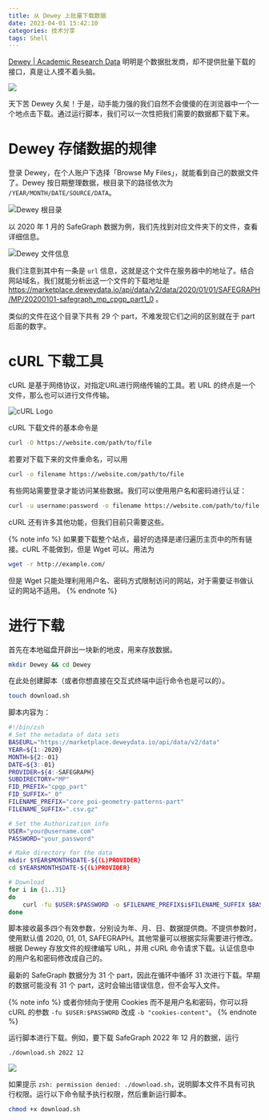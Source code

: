 ```yaml
---
title: 从 Dewey 上批量下载数据
date: 2023-04-01 15:42:10
categories: 技术分享
tags: Shell
---
```


[Dewey | Academic Research Data](https://www.deweydata.io/) 明明是个数据批发商，却不提供批量下载的接口，真是让人摸不着头脑。

![](No-Head.png)

天下苦 Dewey 久矣！于是，动手能力强的我们自然不会傻傻的在浏览器中一个一个地点击下载。通过运行脚本，我们可以一次性把我们需要的数据都下载下来。

# Dewey 存储数据的规律

登录 Dewey，在个人账户下选择「Browse My Files」，就能看到自己的数据文件了。Dewey 按日期整理数据，根目录下的路径依次为 `/YEAR/MONTH/DATE/SOURCE/DATA`。

![Dewey 根目录](Dewey-Root.png)

以 2020 年 1 月的 SafeGraph 数据为例，我们先找到对应文件夹下的文件，查看详细信息。

![Dewey 文件信息](Dewey-File-Information.png)

我们注意到其中有一条是 `url` 信息，这就是这个文件在服务器中的地址了。结合网站域名，我们就能分析出这一个文件的下载地址是 https://marketplace.deweydata.io/api/data/v2/data/2020/01/01/SAFEGRAPH/MP/20200101-safegraph_mp_cpgp_part1_0 。

类似的文件在这个目录下共有 29 个 part，不难发现它们之间的区别就在于 part 后面的数字。

# cURL 下载工具

cURL 是基于网络协议，对指定URL进行网络传输的工具。若 URL 的终点是一个文件，那么也可以进行文件传输。

![cURL Logo](Curl-logo.svg)

cURL 下载文件的基本命令是
```sh
curl -O https://website.com/path/to/file
```

若要对下载下来的文件重命名，可以用
```sh
curl -o filename https://website.com/path/to/file
```

有些网站需要登录才能访问某些数据。我们可以使用用户名和密码进行认证：
```sh
curl -u username:password -o filename https://website.com/path/to/file
```

cURL 还有许多其他功能，但我们目前只需要这些。

{% note info %}
如果要下载整个站点，最好的选择是递归遍历主页中的所有链接。cURL 不能做到，但是 Wget 可以。用法为
```sh
wget -r http://example.com/
```
但是 Wget 只能处理利用用户名、密码方式限制访问的网站，对于需要证书做认证的网站不适用。
{% endnote %}

# 进行下载

首先在本地磁盘开辟出一块新的地皮，用来存放数据。
```sh
mkdir Dewey && cd Dewey
```
在此处创建脚本（或者你想直接在交互式终端中运行命令也是可以的）。
```sh
touch download.sh
```

脚本内容为：
```sh
#!/bin/zsh
# Set the metadata of data sets
BASEURL="https://marketplace.deweydata.io/api/data/v2/data"
YEAR=${1:-2020}
MONTH=${2:-01}
DATE=${3:-01}
PROVIDER=${4:-SAFEGRAPH}
SUBDIRECTORY="MP"
FID_PREFIX="cpgp_part"
FID_SUFFIX="_0"
FILENAME_PREFIX="core_poi-geometry-patterns-part"
FILENAME_SUFFIX=".csv.gz"

# Set the Authorization info
USER="your@username.com"
PASSWORD="your_password"

# Make directory for the data
mkdir $YEAR$MONTH$DATE-${(L)PROVIDER}
cd $YEAR$MONTH$DATE-${(L)PROVIDER}

# Download
for i in {1..31}
do
	curl -fu $USER:$PASSWORD -o $FILENAME_PREFIX$i$FILENAME_SUFFIX $BASEURL/$YEAR/$MONTH/$DATE/$PROVIDER/$SUBDIRECTORY/$YEAR$MONTH$DATE-${(L)PROVIDER}_${(L)SUBDIRECTORY}_$FID_PREFIX$i$FID_SUFFIX
done
```

脚本接收最多四个有效参数，分别设为年、月、日、数据提供商。不提供参数时，使用默认值 2020, 01, 01, SAFEGRAPH。其他常量可以根据实际需要进行修改。根据 Dewey 存放文件的规律编写 URL，并用 cURL 命令请求下载。认证信息中的用户名和密码修改成自己的。

最新的 SafeGraph 数据分为 31 个 part，因此在循环中循环 31 次进行下载。早期的数据可能没有 31 个 part，这时会输出错误信息，但不会写入文件。

{% note info %}
或者你倾向于使用 Cookies 而不是用户名和密码，你可以将 cURL 的参数 `-fu $USER:$PASSWORD` 改成 `-b "cookies-content"`。
{% endnote %}

运行脚本进行下载。例如，要下载 SafeGraph 2022 年 12 月的数据，运行
```sh
./download.sh 2022 12
```

![](Script-Running.png)

如果提示 `zsh: permission denied: ./download.sh`，说明脚本文件不具有可执行权限。运行以下命令赋予执行权限，然后重新运行脚本。
```sh
chmod +x download.sh
```